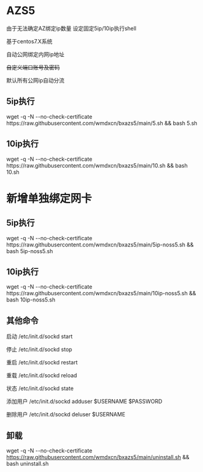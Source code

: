 # AZS5

由于无法确定AZ绑定ip数量 设定固定5ip/10ip执行shell

基于centos7.X系统

自动公网绑定内网ip地址

<del>自定义端口账号及密码</del>

默认所有公网ip自动分流

<h2>5ip执行</h2>
wget -q -N --no-check-certificate https://raw.githubusercontent.com/wmdxcn/bxazs5/main/5.sh && bash 5.sh

<h2>10ip执行</h2>
wget -q -N --no-check-certificate https://raw.githubusercontent.com/wmdxcn/bxazs5/main/10.sh && bash 10.sh

<h1>新增单独绑定网卡</h1>

<h2>5ip执行</h2>
wget -q -N --no-check-certificate https://raw.githubusercontent.com/wmdxcn/bxazs5/main/5ip-noss5.sh && bash 5ip-noss5.sh

<h2>10ip执行</h2>
wget -q -N --no-check-certificate https://raw.githubusercontent.com/wmdxcn/bxazs5/main/10ip-noss5.sh && bash 10ip-noss5.sh

<h2>其他命令</h2>

启动 /etc/init.d/sockd start

停止 /etc/init.d/sockd stop

重启 /etc/init.d/sockd restart

重载 /etc/init.d/sockd reload

状态 /etc/init.d/sockd state

添加用户 /etc/init.d/sockd adduser $USERNAME $PASSWORD

删除用户 /etc/init.d/sockd deluser $USERNAME

<h2>卸载</h2>

wget -q -N --no-check-certificate https://raw.githubusercontent.com/wmdxcn/bxazs5/main/uninstall.sh && bash uninstall.sh
